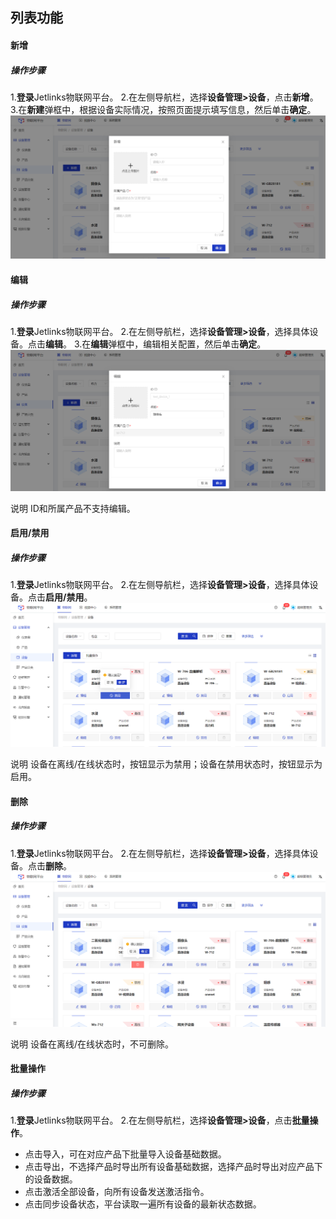

## 列表功能

<div class='divider'></div>

#### 新增
##### 操作步骤
1.**登录**Jetlinks物联网平台。
2.在左侧导航栏，选择**设备管理>设备**，点击**新增**。
3.在**新建**弹框中，根据设备实际情况，按照页面提示填写信息，然后单击**确定**。
![](./img/32.png)

<!-- <table class='table'>
        <thead>
            <tr>
              <td>参数</td>
              <td>说明</td>
            </tr>
        </thead>
        <tbody>
          <tr>
            <td>ID</td>
            <td>设备唯一标识，在系统内具有全局唯一性。 </td>
          </tr>
          <tr>
            <td>名称</td>
            <td>为设备命名，最多可输入64个字符。</td>
          </tr>
          <tr>
            <td>所属产品</td>
            <td>单选下拉框，只能选择正常状态下的产品。</td>
          </tr>
          <tr>
            <td>标签</td>
            <td>设备基于业务需要，自定义补充的标签信息。</td>
          </tr>
         </tbody>
</table> -->

#### 编辑 
##### 操作步骤
1.**登录**Jetlinks物联网平台。
2.在左侧导航栏，选择**设备管理>设备**，选择具体设备。点击**编辑**。
3.在**编辑**弹框中，编辑相关配置，然后单击**确定**。
![](./img/34.png)

<div class='explanation primary'>
  <span class='iconfont icon-bangzhu explanation-icon'></span>
  <span class='explanation-title font-weight'>说明</span>
   ID和所属产品不支持编辑。
</div>

#### 启用/禁用
##### 操作步骤
1.**登录**Jetlinks物联网平台。
2.在左侧导航栏，选择**设备管理>设备**，选择具体设备。点击**启用/禁用**。
![](./img/35.png)
<div class='explanation primary'>
  <span class='iconfont icon-bangzhu explanation-icon'></span>
  <span class='explanation-title font-weight'>说明</span>
 设备在离线/在线状态时，按钮显示为禁用；设备在禁用状态时，按钮显示为启用。
</div>

#### 删除
##### 操作步骤
1.**登录**Jetlinks物联网平台。
2.在左侧导航栏，选择**设备管理>设备**，选择具体设备。点击**删除**。
![](./img/36.png)
<div class='explanation primary'>
  <span class='iconfont icon-bangzhu explanation-icon'></span>
  <span class='explanation-title font-weight'>说明</span>
 设备在离线/在线状态时，不可删除。
</div>

#### 批量操作
##### 操作步骤
1.**登录**Jetlinks物联网平台。
2.在左侧导航栏，选择**设备管理>设备**，点击**批量操作**。
   + 点击导入，可在对应产品下批量导入设备基础数据。
   + 点击导出，不选择产品时导出所有设备基础数据，选择产品时导出对应产品下的设备数据。
   + 点击激活全部设备，向所有设备发送激活指令。
   + 点击同步设备状态，平台读取一遍所有设备的最新状态数据。




